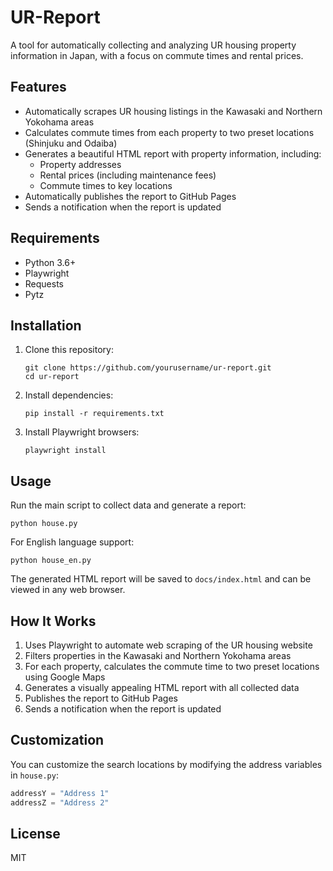 # UR-Report

A tool for automatically collecting and analyzing UR housing property information in Japan, with a focus on commute times and rental prices.

## Features

- Automatically scrapes UR housing listings in the Kawasaki and Northern Yokohama areas
- Calculates commute times from each property to two preset locations (Shinjuku and Odaiba)
- Generates a beautiful HTML report with property information, including:
  - Property addresses
  - Rental prices (including maintenance fees)
  - Commute times to key locations
- Automatically publishes the report to GitHub Pages
- Sends a notification when the report is updated

## Requirements

- Python 3.6+
- Playwright
- Requests
- Pytz

## Installation

1. Clone this repository:
   ```
   git clone https://github.com/yourusername/ur-report.git
   cd ur-report
   ```

2. Install dependencies:
   ```
   pip install -r requirements.txt
   ```

3. Install Playwright browsers:
   ```
   playwright install
   ```

## Usage

Run the main script to collect data and generate a report:

```
python house.py
```

For English language support:

```
python house_en.py
```

The generated HTML report will be saved to `docs/index.html` and can be viewed in any web browser.

## How It Works

1. Uses Playwright to automate web scraping of the UR housing website
2. Filters properties in the Kawasaki and Northern Yokohama areas
3. For each property, calculates the commute time to two preset locations using Google Maps
4. Generates a visually appealing HTML report with all collected data
5. Publishes the report to GitHub Pages
6. Sends a notification when the report is updated

## Customization

You can customize the search locations by modifying the address variables in `house.py`:

```python
addressY = "Address 1"
addressZ = "Address 2"
```

## License

MIT 